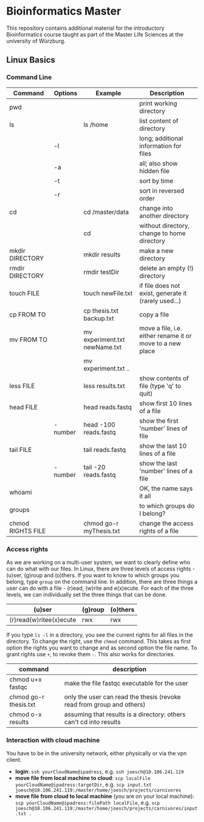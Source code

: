 # Bioinformatics Master

This repository contains additional material for the introductory Bioinformatics course taught as part of the Master Life Sciences at the university of Würzburg. 

## Linux Basics

### Command Line

| Command           | Options | Example                       | Description                                               |
|-------------------|---------|-------------------------------|-----------------------------------------------------------|
| pwd               |         |                               | print working directory                                   |
| ls                |         | ls /home                      | list content of directory                                 |
|                   | -l      |                               | long; additional information for files                    |
|                   | -a      |                               | all; also show hidden file                                |
|                   | -t      |                               | sort by time                                              |
|                   | -r      |                               | sort in reversed order                                    |
| cd                |         | cd /master/data               | change into another directory                             |
|                   |         | cd                            | without directory, change to home directory               |
| mkdir DIRECTORY   |         | mkdir results                 | make a new directory                                      |
| rmdir DIRECTORY   |         | rmdir testDir                 | delete an empty (!) directory                             |
| touch FILE        |         | touch newFile.txt             | if file does not exist, generate it (rarely used...)      |
| cp FROM TO        |         | cp thesis.txt backup.txt      | copy a file                                               |
| mv FROM TO        |         | mv experiment.txt newName.txt | move a file, i.e. either rename it or move to a new place |
|                   |         | mv experiment.txt ..          |                                                           |
| less FILE         |         | less results.txt              | show contents of file (type 'q' to quit)                  |
| head FILE         |         | head reads.fastq              | show first 10 lines of a file                             |
|                   | -number | head -100 reads.fastq         | show the first 'number' lines of file                     |
| tail FILE         |         | tail reads.fastq              | show the last 10 lines of a file                          |
|                   | -number | tail -20 reads.fastq          | show the last 'number' lines of a file                    |
| whoami            |         |                               | OK, the name says it all                                  |
| groups            |         |                               | to which groups do I belong?                              |
| chmod RIGHTS FILE |         | chmod go-r myThesis.txt       | change the access rights of a file                        |

### Access rights

As we are working on a multi-user system, we want to clearly define who can do what with our files. In Linux, there are three levels of access rights - (u)ser, (g)roup and (o)thers. If you want to know to which groups you belong, type `group` on the command line. In addition, there are three things a user can do with a file - (r)ead, (w)rite and e(x)ecute. For each of the three levels, we can individually set the three things that can be done.

| (u)ser                  | (g)roup | (o)thers |
|-------------------------|---------|----------|
| (r)read(w)ritee(x)ecute | rwx     | rwx      |

If you type `ls -l` in a directory, you see the current rights for all files in the directory. To change the right, use the `chmod` command. This takes as first option the rights you want to change and as second option the file name. To grant rights use `+`, to revoke them `-`. This also works for directories.

| command               | description                                                           |
|-----------------------|-----------------------------------------------------------------------|
| chmod u+x fastqc      | make the file fastqc executable for the user                          |
| chmod go-r thesis.txt | only the user can read the thesis (revoke read from group and others) |
| chmod o-x results     | assuming that results is a directory: others can't cd into results    |

### Interaction with cloud machine

You have to be in the university network, either physically or via the vpn client.

- **login**: `ssh yourCloudName@ipadress`, e.g. `ssh joesch@10.106.241.119`
- **move file from local machine to cloud**: `scp localFile yourCloudName@ipadress:targetDir`, e.g. `scp input.txt joesch@10.106.241.119:/master/home/joesch/projects/carnivores`
- **move file from cloud to local machine** (you are on your local machine): `scp yourCloudName@ipadress:filePath localFile`, e.g. `scp  joesch@10.106.241.119:/master/home/joesch/projects/carnivores/input.txt .` 


